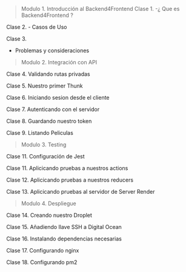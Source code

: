 > Modulo 1. Introducción al Backend4Frontend
  Clase 1. 
    -¿ Que es Backend4Frontend ?

  Clase 2.
    - Casos de Uso
  
  Clase 3. 
   - Problemas y consideraciones

> Modulo 2. Integración con API
  
  Clase 4. Validando rutas privadas

  Clase 5. Nuestro primer Thunk

  Clase 6. Iniciando sesion desde el cliente

  Clase 7. Autenticando con el servidor

  Clase 8. Guardando nuestro token

  Clase 9. Listando Peliculas

> Modulo 3. Testing

  Clase 11. Configuración de Jest

  Clase 11. Aplicicando pruebas a nuestros actions

  Clase 12. Aplicicando pruebas a nuestros reducers

  Clase 13. Aplicicando pruebas al servidor de Server Render


> Modulo 4. Despliegue

  Clase 14. Creando nuestro Droplet

  Clase 15. Añadiendo llave SSH a Digital Ocean

  Clase 16. Instalando dependencias necesarias

  Clase 17. Configurando nginx 

  Clase 18. Configurando pm2
